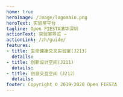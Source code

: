 ```yaml
---
home: true
heroImage: /image/logomain.png
heroText: 实验室平台
tagline: Open FIESTA清华深圳
actionText: 实验室导览 →
actionLink: /zh/guide/
features:
- title: 生命健康交叉实验室(J213)
  details: 
- title: 创新设计空间(J211)
  details: 
- title: 创意交互空间（J212）
  details: 
footer: Copyright © 2019-2020 Open FIESTA
---
```


